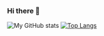 ### Hi there 👋

![My GitHub stats](https://github-readme-stats.vercel.app/api?username=Pontasch&show_icons=true&theme=radical)
[![Top Langs](https://github-readme-stats.vercel.app/api/top-langs/?username=Pontasch&layout=compact)](https://github.com/anuraghazra/github-readme-stats)


<!--
**Pontasch/Pontasch** is a ✨ _special_ ✨ repository because its `README.md` (this file) appears on your GitHub profile.

Here are some ideas to get you started:

- 🔭 I’m currently working on ...
- 🌱 I’m currently learning ...
- 👯 I’m looking to collaborate on ...
- 🤔 I’m looking for help with ...
- 💬 Ask me about ...
- 📫 How to reach me: ...
- 😄 Pronouns: ...
- ⚡ Fun fact: ...
-->
